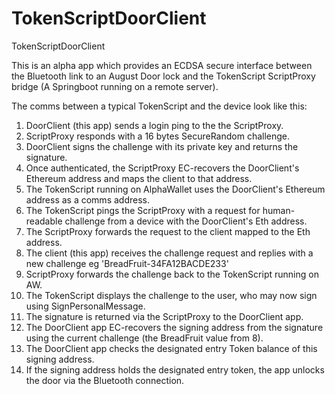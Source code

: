 # TokenScriptDoorClient
TokenScriptDoorClient


This is an alpha app which provides an ECDSA secure interface between the Bluetooth link to an August Door lock and the TokenScript ScriptProxy bridge (A Springboot running on a remote server).

The comms between a typical TokenScript and the device look like this:

1. DoorClient (this app) sends a login ping to the the ScriptProxy.
2. ScriptProxy responds with a 16 bytes SecureRandom challenge.
3. DoorClient signs the challenge with its private key and returns the signature.
4. Once authenticated, the ScriptProxy EC-recovers the DoorClient's Ethereum address and maps the client to that address.
5. The TokenScript running on AlphaWallet uses the DoorClient's Ethereum address as a comms address.
6. The TokenScript pings the ScriptProxy with a request for human-readable challenge from a device with the DoorClient's Eth address.
7. The ScriptProxy forwards the request to the client mapped to the Eth address.
8. The client (this app) receives the challenge request and replies with a new challenge eg 'BreadFruit-34FA12BACDE233'
9. ScriptProxy forwards the challenge back to the TokenScript running on AW.
10. The TokenScript displays the challenge to the user, who may now sign using SignPersonalMessage.
11. The signature is returned via the ScriptProxy to the DoorClient app.
12. The DoorClient app EC-recovers the signing address from the signature using the current challenge (the BreadFruit value from 8).
13. The DoorClient app checks the designated entry Token balance of this signing address.
14. If the signing address holds the designated entry token, the app unlocks the door via the Bluetooth connection.
